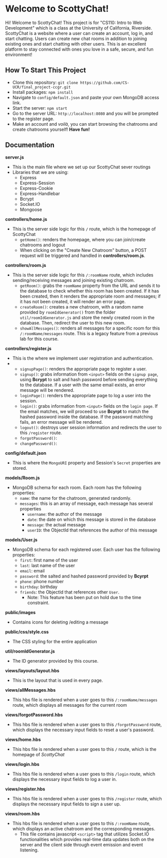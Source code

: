 # Welcome to ScottyChat!

Hi! Welcome to ScottyChat! This project is for "CS110: Intro to Web Development" which is a class at the University of California, Riverside. ScottyChat is a website where a user can create an account, log in, and start chatting. Users can create new chat rooms in addition to joining existing ones and start chatting with other users. This is an excellent platform to stay connected with ones you love in a safe, secure, and fun environment!


## How To Start This Project

- Clone this repository: `git clone https://github.com/CS-UCR/final_project-ccgr.git`
- Install packages: `npm install` 
- Navigate to `config/default.json` and paste your own MongoDB access link.
- Start the server: `npm start`
- Go to the server URL: `http://localhost:8080` and you will be prompted to the register page.
- Make an account and *voilà*, you can start browsing the chatrooms and create chatrooms yourself! **Have fun!**

## Documentation 

**server.js**
- This is the main file where we set up our ScottyChat sever routings
- Libraries that we are using: 
	- Express
	- Express-Session
	- Express-Cookie
	- Express-Handlebar
	- Bcrypt
	- Socket.IO
	- Mongoose

**controllers/home.js** 
- This is the server side logic for this `/` route, which is the homepage of ScottyChat
	- `getHome()`: renders the homepage, where you can join/create chatrooms and logout
	- When clicking on the "Create New Chatroom" button, a POST request will be triggered and handled in **controllers/room.js**.

**controllers/room.js**  
- This is the server side logic for this `/:roomName` route, which includes sending/receiving messages and joining existing chatroom.
	- `getRoom()`: grabs the `roomName` property from the URL and sends it to the database to check whether this room has been created. If it has been created, then it renders the appropriate room and messages; if it has not been created, it will render an error page.
	- `createRoom()`: creates a new chatroom, with a random name provided by `roomIdGenerator()` from the folder `util/roomIdGenerator.js` and store the newly created room in the database. Then, redirect the user to this new room.
	- `showAllMessages()`: renders all messages for a specific room for this `/:roomName/messages` route. This is a legacy feature from a previous lab for this course.
	
**controllers/register.js**
- This is the where we implement user registration and authentication.
- 	- `signupPage()`: renders the appropriate page to register a user.
	- `signup()`: grabs information from `<input>` fields on the `signup page`, using **Bcrypt** to salt and hash password before sending everything to the database. If a user with the same email exists, an error message will be rendered.
	- `loginPage()`:  renders the appropriate page to log a user into the session.
	- `login()`: grabs information from `<input>` fields on the `login page`. If the email matches, we will proceed to use **Bcyrpt** to match the hashed password inside the database. If the password matching fails, an error message will be rendered.
 	- `logout()`: destroys user session information and redirects the user to this `/register` route.
 	- `forgotPassword()`: 
 	- `changePassword()`:

**config/default.json**
- This is where the `MongoURI` property and Session's `Secret` properties are stored.

**models/Room.js**
- MongoDB schema for each room. Each room has the following properties:
	- `name`: the name for the chatroom, generated randomly.
	- `messages`: this is an array of message, each message has several properties
		- `username`: the author of the message
		- `date`: the date on which this message is stored in the database
		- `message`: the actual message
		- `userID`: the ObjectId that references the author of this message

**models/User.js**
- MongoDB schema for each registered user. Each user has the following properties:
	- `first`: first name of the user
	- `last`: last name of the user
	- `email`: email 
	- `password`: the salted and hashed password provided by **Bcyrpt**
	- `phone`: phone number
	- `birthday`: birthday
	- `friends`: the ObjectId that references other `User`. 
		- Note: This feature has been put on hold due to the time constraint.

**public/images**
- Contains icons for deleting /editing a message

**public/css/style.css**
- The CSS styling for the entire application

**util/roomIdGenerator.js**
- The ID generator provided by this course.

**views/layouts/layout.hbs**
- This is the layout that is used in every page.

**views/allMessages.hbs**
- This hbs file is rendered when a user goes to this `/:roomName/messages` route, which displays all messages for the current room

**views/forgotPassword.hbs**
- This hbs file is rendered when a user goes to this `/forgotPassword` route, which displays the necessary input fields to reset a user's password.

**views/home.hbs**
- This hbs file is rendered when a user goes to this `/` route, which is the homepage of *ScottyChat*

**views/login.hbs**
- This hbs file is rendered when a user goes to this `/login` route, which displays the necessary input fields to log a user in.

**views/register.hbs**
- This hbs file is rendered when a user goes to this `/register` route, which displays the necessary input fields to sign a user up.

**views/room.hbs**
- This hbs file is rendered when a user goes to this `/:roomName` route, which displays an active chatroom and the corresponding messages.
	- This file contains javascript `<script>` tag that utilizes Socket.IO functionalities which provides real-time data updates both on the server and the client side through event emission and event listening.


